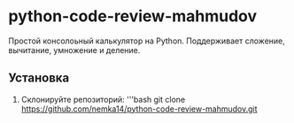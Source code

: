 # python-code-review-mahmudov
Простой консолоьный калькулятор на Python. Поддерживает сложение, вычитание, умножение и деление.
## Установка 
1. Склонируйте репозиторий:
'''bash
git clone https://github.com/nemka14/python-code-review-mahmudov.git
